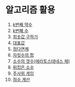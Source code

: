 알고리즘 활용
===

1. [k번째 약수]()   
2. [k번째 수]()   
3. [최솟값 구하기]()   
4. [대표값]()   
5. [정다면체]()   
6. [자릿수의 합]()   
7. [소수의 갯수(에라토스테네스 체)]()   
8. [뒤집은 소수]()   
9. [주사위 게임]()   
10. [점수 계산]()

  
